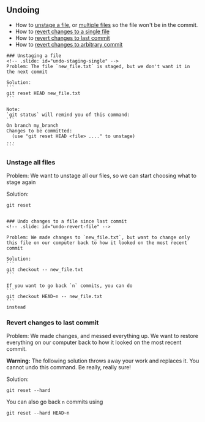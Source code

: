 ## Undoing
<!-- .slide: id="undo" -->
* How to [unstage a file](#/undo-staging-single), or [multiple files](#/undo-staging-mutiple) so the file won't be in the commit.
* How to [revert changes to a single file](#/undo-revert-file)
* How to [revert changes to last commit](#/undo-to-most-recent-commit)
* How to [revert changes to arbitrary commit](#/undo-to-arbitrary-commit)

~~~
### Unstaging a file
<!-- .slide: id="undo-staging-single" -->
Problem: The file `new_file.txt` is staged, but we don't want it in the next commit

Solution:
```
git reset HEAD new_file.txt
```

Note: 
`git status` will remind you of this command:
```
On branch my_branch
Changes to be committed:
  (use "git reset HEAD <file> ...." to unstage)
...
```

~~~
### Unstage all files
<!-- .slide: id="undo-staging-multiple" -->

Problem: We want to unstage all our files, so we can start choosing what to stage again 

Solution:
```
git reset
```

~~~

### Undo changes to a file since last commit
<!-- .slide: id="undo-revert-file" -->

Problem: We made changes to `new_file.txt`, but want to change only this file on our computer back to how it looked on the most recent commit

Solution:
```
git checkout -- new_file.txt
```

If you want to go back `n` commits, you can do
```
git checkout HEAD~n -- new_file.txt
```
instead

~~~

### Revert changes to last commit
<!-- .slide: id="undo-to-most-recent-commit" -->

Problem: We made changes, and messed everything up. We want to restore everything on our computer back to how it looked on the most recent commit.

**Warning:** The following solution throws away your work and replaces it. You cannot undo this command. Be really, really sure!

Solution:
```
git reset --hard
```

You can also go back `n` commits using
```
git reset --hard HEAD~n
```

